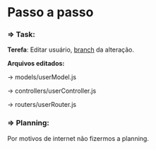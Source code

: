 # Passo a passo

### => Task:

**Terefa**: Editar usuário, [branch](https://github.com/rayanepimentel/voluntariamos-back-end/tree/20-criar-eventos-ray) da alteração.

**Arquivos editados:**

\-> models/userModel.js

\-> controllers/userController.js

\-> routers/userRouter.js



### **=> Planning**:

Por motivos de internet não fizermos a planning.



###
